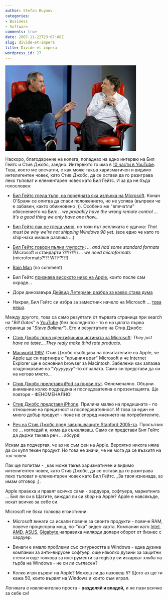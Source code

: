 ```yaml
---
author: Stefan Buynov
categories:
- Business
- Software
comments: true
date: 2007-11-22T23:07:08Z
slug: divide-et-impera
title: Divide et impera
wordpress_id: 27
---
```


[![Steve Jobs and Bill Gates](/images/2007/11/bill_gates_steve_jobs.jpg)](/images/2007/11/bill_gates_steve_jobs.jpg)

Наскоро, благодарение на колега, попаднах на едно интервю на Бил Гейтс и Стив Джобс, заедно. Интервюто го има в [10 части в YouTube](http://www.youtube.com/watch?v=6G3Vcy7u8Gs&feature=PlayList&p=C3B3FDED9799D8EB&index=0&playnext=1). Това, което ме впечатли, е как може такъв харизматичен и видимо интелигентен човек, като Стив Джобс, да се остави да го разиграва леко тъповат и елементарен човек като Бил Гейтс. И за да не бъда голословен:
	
  * [Бил Гейтс гледа тъпо, на поредната яка издънка на Microsoft](http://youtube.com/watch?v=j7EEbokKLHI). Конан О'Браян се опитва да спаси положението, но не успява (въпреки че е забавен, както обикновено ;)). Особено ме "впечатли" обяснението на Бил: _.. we probably have the wrong remote control ... it's a good thing we only have one thow..._
	
  * [Бил Гейтс пак не гледа умно](http://youtube.com/watch?v=RgriTO8UHvs), но този път репликата е удачна: _That must be why we're not shipping Windows 98 yet._ (все едно че като го ship-наха имаше разлика ...)
	
  * [Бил Гейтс говори пълни глупости](http://youtube.com/watch?v=Z9X-vHJ_Z-I): _... and had some standard formats_ (Microsoft и стандарти ?!?!?!?!)   _... we need microformats_ (microformats?!?! WTF?!?!)
	
  * [Rain Man](http://youtube.com/watch?v=0qNVe024RvI) (no comment)
	
  * Бил Гейтс [признава високото ниво на Apple](http://youtube.com/watch?v=Uau0aIbrzkQ&feature=related), които после сам окраде...
	
  * Дори динозавъра [Дейвид Летерман разбра за какво става дума](http://youtube.com/watch?v=5NoGbLI3ePA)
	
  * Накрая, Бил Гейтс си избра за заместник начело на Microsoft ... [това нещо](http://youtube.com/watch?v=8zEQhhaJsU4).

<!--more-->

Между другото, това са само резултати от първата страница при search на "_Bill Gates_" в [YouTube](http://youtube.com/) (без последното - то е на цялата първа страница за "_Steve Ballmer_"). Ето и резултатите на Стив Джобс:
	
  * [Стив Джобс пръв идентифицира истината за Microsoft](http://youtube.com/watch?v=upzKj-1HaKw&feature=related): _They just have no taste....They realy make third rate products._
	
  * [Macworld 1997](http://youtube.com/watch?v=WxOp5mBY9IY). Стив Джобс съобщава на почитателите на Apple, че Apple ще си партнира с "кръвния враг" Microsoft и че Internet Explorer ще е основния browser за Macintosh. Забележи как запазва хладнокръвие на "_Уууууууу_"-то от залата. Само си представи да си на негово място...
	
  * [Стив Джобс представя iPod за първи път](http://youtube.com/watch?v=kN0SVBCJqLs). Феноменално. Обърни внимание колко подредена и последователна е презентацията. Ще повторя - ФЕНОМЕНАЛНО!
	
  * [Стив Джобс представя iPhone](http://youtube.com/watch?v=kN0SVBCJqLs). Прилича малко на предишната - по отношение на прецизност и последователност. И това за един не много добър продукт - поне не според мнението на потребителите.
	
  * [Реч на Стив Джобс пред завършващите Stanford 2005-та](http://youtube.com/watch?v=D1R-jKKp3NA). Просълзих се ... изгледай я, няма да съжаляваш. Само си представи Бил Гейтс да държи такава реч ... абсурд!

Искам да подчертая, че аз не съм фен на Apple. Вероятно никога няма да си купя техен продукт. Но това не значи, че не мога да се възхитя на тоя човек.

Пак ще попитам -  _как може такъв харизматичен и видимо интелигентен човек, като Стив Джобс, да се остави да го разиграва леко тъповат и елементарен човек като Бил Гейтс. _За твоя изненада, аз имам отговор ;).

Apple правeха и правят всичко сами - хардуера, софтуера, маркетинга ... Бил ли си в Щатите, виждал ли си _shop_ на Apple? Apple е навсякъде, искат всичко за себе си.

Microsoft не бяха толкова егоистични.
	
  * Microsoft винаги са искали повече за своите продукти - повече RAM, повече процесорна мощ, по-"яка" видео карта. Компании като [Intel](http://www.intel.com/), [AMD](http://www.amd.com), [ASUS](http://www.asus.com/), [Gigabyte ](http://www.gigabyte.com.tw/)направиха милярди долари оборот от бизнес с хардуер.
	
  * Винаги е имало проблеми със сигурността в Windows - една дузина компании за анти-вирусен софтуер, още няколко дузини за защитни стени и още толкова за инструменти за registry си изкарват хляба на гърба на Windows - не си ли съгласен?
	
  * Колко игри вървят на Apple? Можеш ли да назовеш 5? Щото аз ще ти кажа 50, които вървят на Windows и които съм играл.

Логиката е изключително проста - **разделяй и владей,** и не пази всичко за себе си!

